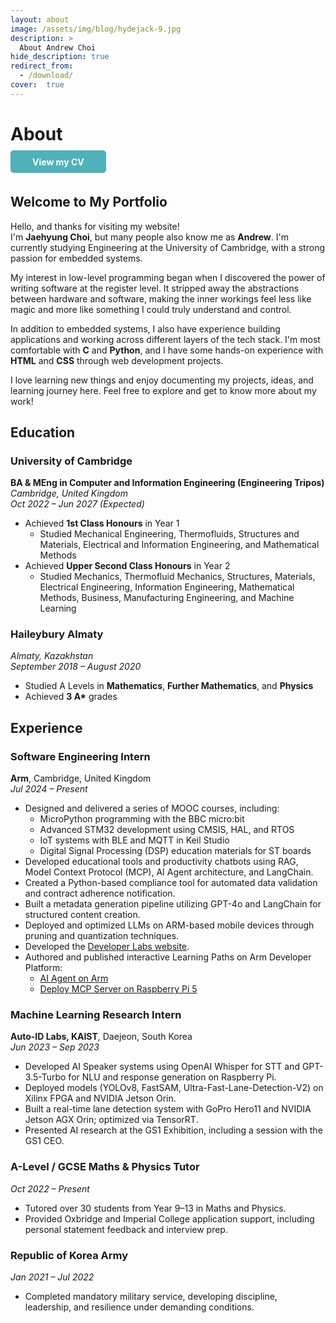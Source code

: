 ```yaml
---
layout: about
image: /assets/img/blog/hydejack-9.jpg
description: >
  About Andrew Choi
hide_description: true
redirect_from:
  - /download/
cover:  true
---
```


# About
<!--author-->

<span style="display:inline-block;margin-bottom:1em;"><a href="https://jc2409.github.io/Andrew-Choi-Portfolio/assets/Jaehyung_Choi_CV.pdf" download class="button" style="padding:0.7em 2.5em;background:#4fb1ba;color:#fff;border-radius:5px;text-decoration:none;font-weight:bold;">View my CV</a></span>

## Welcome to My Portfolio

Hello, and thanks for visiting my website!  
I'm **Jaehyung Choi**, but many people also know me as **Andrew**. I'm currently studying Engineering at the University of Cambridge, with a strong passion for embedded systems.

My interest in low-level programming began when I discovered the power of writing software at the register level. It stripped away the abstractions between hardware and software, making the inner workings feel less like magic and more like something I could truly understand and control.

In addition to embedded systems, I also have experience building applications and working across different layers of the tech stack. I'm most comfortable with **C** and **Python**, and I have some hands-on experience with **HTML** and **CSS** through web development projects.

I love learning new things and enjoy documenting my projects, ideas, and learning journey here. Feel free to explore and get to know more about my work!


## Education
### **University of Cambridge**  
**BA & MEng in Computer and Information Engineering (Engineering Tripos)**  
*Cambridge, United Kingdom*  
*Oct 2022 – Jun 2027 (Expected)*  
- Achieved **1st Class Honours** in Year 1  
  - Studied Mechanical Engineering, Thermofluids, Structures and Materials, Electrical and Information Engineering, and Mathematical Methods  
- Achieved **Upper Second Class Honours** in Year 2  
  - Studied Mechanics, Thermofluid Mechanics, Structures, Materials, Electrical Engineering, Information Engineering, Mathematical Methods, Business, Manufacturing Engineering, and Machine Learning  

### **Haileybury Almaty**  
*Almaty, Kazakhstan*  
*September 2018 – August 2020*  
- Studied A Levels in **Mathematics**, **Further Mathematics**, and **Physics**  
- Achieved **3 A\*** grades


## Experience
### **Software Engineering Intern**  
**Arm**, Cambridge, United Kingdom  
*Jul 2024 – Present*  
- Designed and delivered a series of MOOC courses, including:
  - MicroPython programming with the BBC micro:bit  
  - Advanced STM32 development using CMSIS, HAL, and RTOS  
  - IoT systems with BLE and MQTT in Keil Studio  
  - Digital Signal Processing (DSP) education materials for ST boards  
- Developed educational tools and productivity chatbots using RAG, Model Context Protocol (MCP), AI Agent architecture, and LangChain.  
- Created a Python-based compliance tool for automated data validation and contract adherence notification.  
- Built a metadata generation pipeline utilizing GPT-4o and LangChain for structured content creation.  
- Deployed and optimized LLMs on ARM-based mobile devices through pruning and quantization techniques.  
- Developed the [Developer Labs website](https://arm-university.github.io/Arm-Developer-Labs/).  
- Authored and published interactive Learning Paths on Arm Developer Platform:
  - [AI Agent on Arm](https://learn.arm.com/learning-paths/servers-and-cloud-computing/ai-agent-on-cpu/)  
  - [Deploy MCP Server on Raspberry Pi 5](https://learn.arm.com/learning-paths/cross-platform/mcp-ai-agent/)

### **Machine Learning Research Intern**  
**Auto-ID Labs, KAIST**, Daejeon, South Korea  
*Jun 2023 – Sep 2023*  
- Developed AI Speaker systems using OpenAI Whisper for STT and GPT-3.5-Turbo for NLU and response generation on Raspberry Pi.
- Deployed models (YOLOv8, FastSAM, Ultra-Fast-Lane-Detection-V2) on Xilinx FPGA and NVIDIA Jetson Orin.
- Built a real-time lane detection system with GoPro Hero11 and NVIDIA Jetson AGX Orin; optimized via TensorRT.
- Presented AI research at the GS1 Exhibition, including a session with the GS1 CEO.

### **A-Level / GCSE Maths & Physics Tutor**  
*Oct 2022 – Present*  
- Tutored over 30 students from Year 9–13 in Maths and Physics.
- Provided Oxbridge and Imperial College application support, including personal statement feedback and interview prep.

### **Republic of Korea Army**  
*Jan 2021 – Jul 2022*  
- Completed mandatory military service, developing discipline, leadership, and resilience under demanding conditions.